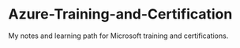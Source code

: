 # Azure-Training-and-Certification
My notes and learning path for Microsoft training and certifications.
